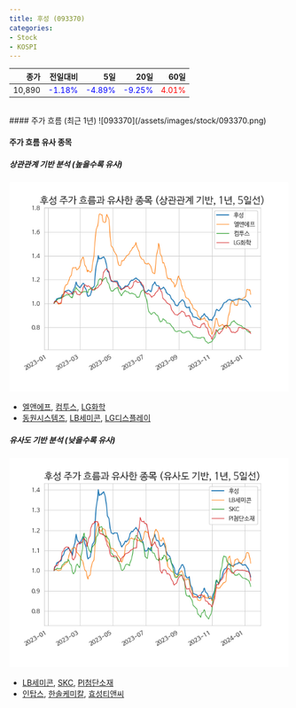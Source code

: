 ```yaml
---
title: 후성 (093370)
categories:
- Stock
- KOSPI
---
```


|종가|전일대비|5일|20일|60일|
|---:|-------:|--:|---:|---:|
|10,890|<span style="color: blue">-1.18%</span>|<span style="color: blue">-4.89%</span>|<span style="color: blue">-9.25%</span>|<span style="color: red">4.01%</span>|

<!-- more -->
<br>
#### 주가 흐름 (최근 1년)
![093370](/assets/images/stock/093370.png)

#### 주가 흐름 유사 종목

##### 상관관계 기반 분석 (높을수록 유사)
![093370](/assets/images/stock/093370_corr.png)
- [엘앤에프](/066970/), [컴투스](/078340/), [LG화학](/051910/)
- [동원시스템즈](/014820/), [LB세미콘](/061970/), [LG디스플레이](/034220/)

##### 유사도 기반 분석 (낮을수록 유사)	
![093370](/assets/images/stock/093370_sim.png)
- [LB세미콘](/061970/), [SKC](/011790/), [PI첨단소재](/178920/)
- [인탑스](/049070/), [한솔케미칼](/014680/), [효성티앤씨](/298020/)